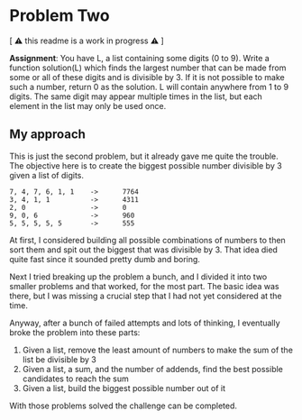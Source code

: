 # Problem Two

[ ⚠ this readme is a work in progress ⚠ ]

**Assignment**:
You have L, a list containing some digits (0 to 9). Write a function solution(L) which finds the largest number that can be made from some or all of these digits and is divisible by 3. If it
is not possible to make such a number, return 0 as the solution. L will contain anywhere from 1 to 9 digits.  The same digit may appear multiple times in the list, but each element in the
list may only be used once.

## My approach

This is just the second problem, but it already gave me quite the trouble. The objective here is to create the biggest possible number divisible by 3 given a list of digits.

```
7, 4, 7, 6, 1, 1    ->      7764
3, 4, 1, 1          ->      4311
2, 0                ->      0
9, 0, 6             ->      960
5, 5, 5, 5, 5       ->      555
```

At first, I considered building all possible combinations of numbers to then sort them and spit out the biggest that was divisible by 3. That idea died quite fast since it sounded pretty dumb and boring.

Next I tried breaking up the problem a bunch, and I divided it into two smaller problems and that worked, for the most part.
The basic idea was there, but I was missing a crucial step that I had not yet considered at the time.

Anyway, after a bunch of failed attempts and lots of thinking, I eventually broke the problem into these parts:

1. Given a list, remove the least amount of numbers to make the sum of the list be divisible by 3
2. Given a list, a sum, and the number of addends, find the best possible candidates to reach the sum
3. Given a list, build the biggest possible number out of it

With those problems solved the challenge can be completed.
